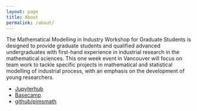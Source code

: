 ```yaml
---
layout: page
title: About
permalink: /about/
---
```


The Mathematical Modelling in Industry Workshop for Graduate Students is
designed to provide graduate students and qualified advanced undergraduates with
first-hand experience in industrial research in the mathematical sciences. This
one week event in Vancouver will focus on team work to tackle specific projects
in mathematical and statistical modelling of industrial process, with an
emphasis on the development of young researchers.


  * [Jupyterhub](https://pims.jupyter.ca)
  * [Basecamp](https://basecamp.com/2918257/)
  * [github/pimsmath](https://github.com/pimsmath)
